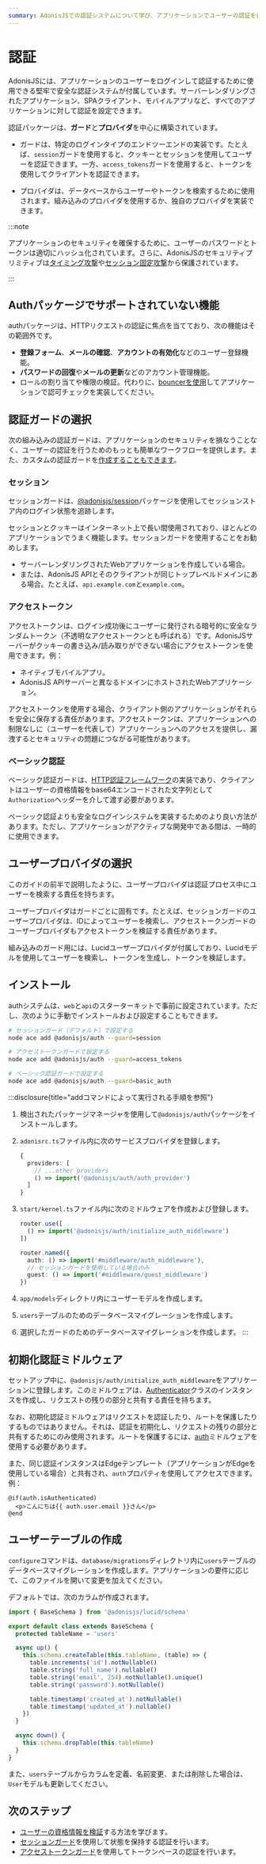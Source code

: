 ```yaml
---
summary: AdonisJSでの認証システムについて学び、アプリケーションでユーザーの認証を行う方法を学びます。
---
```


# 認証

AdonisJSには、アプリケーションのユーザーをログインして認証するために使用できる堅牢で安全な認証システムが付属しています。サーバーレンダリングされたアプリケーション、SPAクライアント、モバイルアプリなど、すべてのアプリケーションに対して認証を設定できます。

認証パッケージは、**ガード**と**プロバイダ**を中心に構築されています。

- ガードは、特定のログインタイプのエンドツーエンドの実装です。たとえば、`session`ガードを使用すると、クッキーとセッションを使用してユーザーを認証できます。一方、`access_tokens`ガードを使用すると、トークンを使用してクライアントを認証できます。

- プロバイダは、データベースからユーザーやトークンを検索するために使用されます。組み込みのプロバイダを使用するか、独自のプロバイダを実装できます。

:::note

アプリケーションのセキュリティを確保するために、ユーザーのパスワードとトークンは適切にハッシュ化されています。さらに、AdonisJSのセキュリティプリミティブは[タイミング攻撃](https://en.wikipedia.org/wiki/Timing_attack)や[セッション固定攻撃](https://owasp.org/www-community/attacks/Session_fixation)から保護されています。

:::

## Authパッケージでサポートされていない機能

authパッケージは、HTTPリクエストの認証に焦点を当てており、次の機能はその範囲外です。

- **登録フォーム**、**メールの確認**、**アカウントの有効化**などのユーザー登録機能。
- **パスワードの回復**や**メールの更新**などのアカウント管理機能。
- ロールの割り当てや権限の検証。代わりに、[bouncerを使用](../security/authorization.md)してアプリケーションで認可チェックを実装してください。

<!-- :::note

**完全なユーザー管理システムをお探しですか？**\

公式のパッケージであるPersonaをチェックしてください。Personaは、完全なユーザー管理システムを備えたスターターキットです。

ユーザー登録、メール管理、セッショントラッキング、プロファイル管理、2FAのための使用準備が整っています。

::: -->


## 認証ガードの選択

次の組み込みの認証ガードは、アプリケーションのセキュリティを損なうことなく、ユーザーの認証を行うためのもっとも簡単なワークフローを提供します。また、カスタムの認証ガードを[作成することもできます](./custom_auth_guard.md)。

### セッション

セッションガードは、[@adonisjs/session](../basics/session.md)パッケージを使用してセッションストア内のログイン状態を追跡します。

セッションとクッキーはインターネット上で長い間使用されており、ほとんどのアプリケーションでうまく機能します。セッションガードを使用することをお勧めします。

- サーバーレンダリングされたWebアプリケーションを作成している場合。
- または、AdonisJS APIとそのクライアントが同じトップレベルドメインにある場合。たとえば、`api.example.com`と`example.com`。

### アクセストークン

アクセストークンは、ログイン成功後にユーザーに発行される暗号的に安全なランダムトークン（不透明なアクセストークンとも呼ばれる）です。AdonisJSサーバーがクッキーの書き込み/読み取りができない場合にアクセストークンを使用できます。例：

- ネイティブモバイルアプリ。
- AdonisJS APIサーバーと異なるドメインにホストされたWebアプリケーション。

アクセストークンを使用する場合、クライアント側のアプリケーションがそれらを安全に保存する責任があります。アクセストークンは、アプリケーションへの制限なしに（ユーザーを代表して）アプリケーションへのアクセスを提供し、漏洩するとセキュリティの問題につながる可能性があります。

### ベーシック認証

ベーシック認証ガードは、[HTTP認証フレームワーク](https://developer.mozilla.org/en-US/docs/Web/HTTP/Authentication)の実装であり、クライアントはユーザーの資格情報をbase64エンコードされた文字列として`Authorization`ヘッダーを介して渡す必要があります。

ベーシック認証よりも安全なログインシステムを実装するためのより良い方法があります。ただし、アプリケーションがアクティブな開発中である間は、一時的に使用できます。

## ユーザープロバイダの選択
このガイドの前半で説明したように、ユーザープロバイダは認証プロセス中にユーザーを検索する責任を持ちます。

ユーザープロバイダはガードごとに固有です。たとえば、セッションガードのユーザープロバイダは、IDによってユーザーを検索し、アクセストークンガードのユーザープロバイダもアクセストークンを検証する責任があります。

組み込みのガード用には、Lucidユーザープロバイダが付属しており、Lucidモデルを使用してユーザーを検索し、トークンを生成し、トークンを検証します。

<!-- Lucidを使用していない場合は、[カスタムユーザープロバイダを実装する必要があります](). -->

## インストール

authシステムは、`web`と`api`のスターターキットで事前に設定されています。ただし、次のように手動でインストールおよび設定することもできます。

```sh
# セッションガード（デフォルト）で設定する
node ace add @adonisjs/auth --guard=session

# アクセストークンガードで設定する
node ace add @adonisjs/auth --guard=access_tokens

# ベーシック認証ガードで設定する
node ace add @adonisjs/auth --guard=basic_auth
```

:::disclosure{title="addコマンドによって実行される手順を参照"}

1. 検出されたパッケージマネージャを使用して`@adonisjs/auth`パッケージをインストールします。

2. `adonisrc.ts`ファイル内に次のサービスプロバイダを登録します。

    ```ts
    {
      providers: [
        // ...other providers
        () => import('@adonisjs/auth/auth_provider')
      ]
    }
    ```

3. `start/kernel.ts`ファイル内に次のミドルウェアを作成および登録します。

    ```ts
    router.use([
      () => import('@adonisjs/auth/initialize_auth_middleware')
    ])
    ```

    ```ts
    router.named({
      auth: () => import('#middleware/auth_middleware'),
      // セッションガードを使用している場合のみ
      guest: () => import('#middleware/guest_middleware')
    })
    ```

4. `app/models`ディレクトリ内にユーザーモデルを作成します。
5. `users`テーブルのためのデータベースマイグレーションを作成します。
6. 選択したガードのためのデータベースマイグレーションを作成します。
:::

## 初期化認証ミドルウェア
セットアップ中に、`@adonisjs/auth/initialize_auth_middleware`をアプリケーションに登録します。このミドルウェアは、[Authenticator](https://github.com/adonisjs/auth/blob/main/src/authenticator.ts)クラスのインスタンスを作成し、リクエストの残りの部分と共有する責任を持ちます。

なお、初期化認証ミドルウェアはリクエストを認証したり、ルートを保護したりするものではありません。それは、認証を初期化し、リクエストの残りの部分と共有するためにのみ使用されます。ルートを保護するには、[auth](./session_guard.md#protecting-routes)ミドルウェアを使用する必要があります。

また、同じ認証インスタンスはEdgeテンプレート（アプリケーションがEdgeを使用している場合）と共有され、`auth`プロパティを使用してアクセスできます。例：

```edge
@if(auth.isAuthenticated)
  <p>こんにちは{{ auth.user.email }}さん</p>
@end
```

## ユーザーテーブルの作成
`configure`コマンドは、`database/migrations`ディレクトリ内に`users`テーブルのデータベースマイグレーションを作成します。アプリケーションの要件に応じて、このファイルを開いて変更を加えてください。

デフォルトでは、次のカラムが作成されます。

```ts
import { BaseSchema } from '@adonisjs/lucid/schema'

export default class extends BaseSchema {
  protected tableName = 'users'

  async up() {
    this.schema.createTable(this.tableName, (table) => {
      table.increments('id').notNullable()
      table.string('full_name').nullable()
      table.string('email', 254).notNullable().unique()
      table.string('password').notNullable()

      table.timestamp('created_at').notNullable()
      table.timestamp('updated_at').nullable()
    })
  }

  async down() {
    this.schema.dropTable(this.tableName)
  }
}
```

また、`users`テーブルからカラムを定義、名前変更、または削除した場合は、`User`モデルも更新してください。

## 次のステップ

- [ユーザーの資格情報を検証](./verifying_user_credentials.md)する方法を学びます。
- [セッションガード](./session_guard.md)を使用して状態を保持する認証を行います。
- [アクセストークンガード](./access_tokens_guard.md)を使用してトークンベースの認証を行います。
